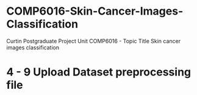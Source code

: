 # COMP6016-Skin-Cancer-Images-Classification
Curtin Postgraduate Project Unit COMP6016 - Topic Title Skin cancer images classification
# 4 - 9 Upload Dataset preprocessing file
